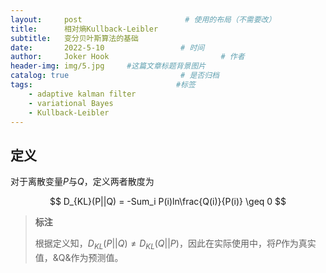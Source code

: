 ```yaml
---
layout:     post                       # 使用的布局（不需要改）
title:      相对熵Kullback-Leibler
subtitle:   变分贝叶斯算法的基础
date:       2022-5-10                 # 时间
author:     Joker Hook                         # 作者
header-img: img/5.jpg     #这篇文章标题背景图片
catalog: true                         # 是否归档
tags:                                #标签
    - adaptive kalman filter
    - variational Bayes
    - Kullback-Leibler
---
```


## 定义
对于离散变量$P$与$Q$，定义两者散度为

$$
D_{KL}(P||Q) = -Sum_i P(i)ln\frac{Q(i)}{P(i)} \geq 0
$$

> **标注**
>
> 根据定义知，$D_{KL}(P||Q) \neq D_{KL}(Q||P)$，因此在实际使用中，将$P$作为真实值，&Q&作为预测值。
